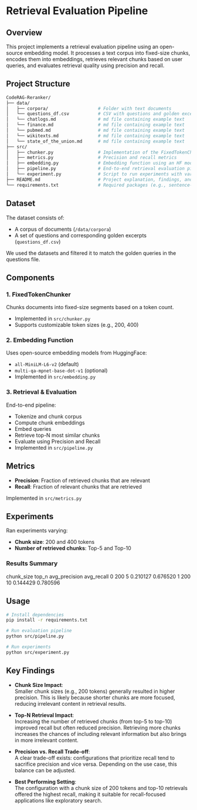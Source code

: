 # Retrieval Evaluation Pipeline

## Overview

This project implements a retrieval evaluation pipeline using an open-source embedding model. It processes a text corpus into fixed-size chunks, encodes them into embeddings, retrieves relevant chunks based on user queries, and evaluates retrieval quality using precision and recall.

## Project Structure
```bash
CodeRAG-Reranker/
├── data/
│   ├── corpora/                   # Folder with text documents
│   └── questions_df.csv           # CSV with questions and golden excerpts
│   └── chatlogs.md                # md file containing example text
│   └── finance.md                 # md file containing example text
│   └── pubmed.md                  # md file containing example text
│   └── wikitexts.md               # md file containing example text
│   └── state_of_the_union.md      # md file containing example text
├── src/
│   ├── chunker.py                 # Implementation of the FixedTokenChunker
│   ├── metrics.py                 # Precision and recall metrics
│   ├── embedding.py               # Embedding function using an HF model
│   ├── pipeline.py                # End-to-end retrieval evaluation pipeline
│   └── experiment.py              # Script to run experiments with various hyperparameters
├── README.md                      # Project explanation, findings, and insights
└── requirements.txt               # Required packages (e.g., sentence-transformers, pandas, numpy)
```

## Dataset

The dataset consists of:
- A corpus of documents (`/data/corpora`)
- A set of questions and corresponding golden excerpts (`questions_df.csv`)

We used the datasets and filtered it to match the golden queries in the questions file.

## Components

### 1. FixedTokenChunker
Chunks documents into fixed-size segments based on a token count.
- Implemented in `src/chunker.py`
- Supports customizable token sizes (e.g., 200, 400)

### 2. Embedding Function
Uses open-source embedding models from HuggingFace:
- `all-MiniLM-L6-v2` (default)
- `multi-qa-mpnet-base-dot-v1` (optional)
- Implemented in `src/embedding.py`

### 3. Retrieval & Evaluation
End-to-end pipeline:
- Tokenize and chunk corpus
- Compute chunk embeddings
- Embed queries
- Retrieve top-N most similar chunks
- Evaluate using Precision and Recall
- Implemented in `src/pipeline.py`


## Metrics

- **Precision**: Fraction of retrieved chunks that are relevant
- **Recall**: Fraction of relevant chunks that are retrieved

Implemented in `src/metrics.py`


## Experiments

Ran experiments varying:
- **Chunk size**: 200 and 400 tokens
- **Number of retrieved chunks**: Top-5 and Top-10

### Results Summary

   chunk_size  top_n  avg_precision  avg_recall
0         200      5       0.210127    0.676520
1         200     10       0.144429    0.780596


## Usage

```bash
# Install dependencies
pip install -r requirements.txt

# Run evaluation pipeline
python src/pipeline.py

# Run experiments
python src/experiment.py
```

## Key Findings

- **Chunk Size Impact**:  
  Smaller chunk sizes (e.g., 200 tokens) generally resulted in higher precision. This is likely because shorter chunks are more focused, reducing irrelevant content in retrieval results.

- **Top-N Retrieval Impact**:  
  Increasing the number of retrieved chunks (from top-5 to top-10) improved recall but often reduced precision. Retrieving more chunks increases the chances of including relevant information but also brings in more irrelevant content.

- **Precision vs. Recall Trade-off**:  
  A clear trade-off exists: configurations that prioritize recall tend to sacrifice precision and vice versa. Depending on the use case, this balance can be adjusted.

- **Best Performing Setting**:  
  The configuration with a chunk size of 200 tokens and top-10 retrievals offered the highest recall, making it suitable for recall-focused applications like exploratory search.
